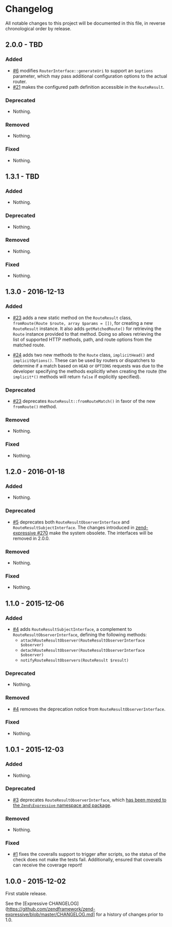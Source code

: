 # Changelog

All notable changes to this project will be documented in this file, in reverse chronological order by release.

## 2.0.0 - TBD

### Added

- [#6](https://github.com/zendframework/zend-expressive-router/pull/6) modifies `RouterInterface::generateUri` to
  support an `$options` parameter, which may pass additional configuration options to the actual router.
- [#21](https://github.com/zendframework/zend-expressive-router/pull/21) makes the configured path definition
  accessible in the `RouteResult`.

### Deprecated

- Nothing.

### Removed

- Nothing.

### Fixed

- Nothing.

## 1.3.1 - TBD

### Added

- Nothing.

### Deprecated

- Nothing.

### Removed

- Nothing.

### Fixed

- Nothing.

## 1.3.0 - 2016-12-13

### Added

- [#23](https://github.com/zendframework/zend-expressive-router/pull/23) adds a
  new static method on the `RouteResult` class, `fromRoute(Route $route, array
  $params = [])`, for creating a new `RouteResult` instance. It also adds
  `getMatchedRoute()` for retrieving the `Route` instance provided to that
  method. Doing so allows retrieving the list of supported HTTP methods, path,
  and route options from the matched route.

- [#24](https://github.com/zendframework/zend-expressive-router/pull/24) adds
  two new methods to the `Route` class, `implicitHead()` and
  `implicitOptions()`. These can be used by routers or dispatchers to determine
  if a match based on `HEAD` or `OPTIONS` requests was due to the developer
  specifying the methods explicitly when creating the route (the `implicit*()`
  methods will return `false` if explicitly specified).

### Deprecated

- [#23](https://github.com/zendframework/zend-expressive-router/pull/23)
  deprecates `RouteResult::fromRouteMatch()` in favor of the new `fromRoute()`
  method.

### Removed

- Nothing.

### Fixed

- Nothing.

## 1.2.0 - 2016-01-18

### Added

- Nothing.

### Deprecated

- [#5](https://github.com/zendframework/zend-expressive-router/pull/5)
  deprecates both `RouteResultObserverInterface` and
  `RouteResultSubjectInterface`. The changes introduced in
  [zend-expressive #270](https://github.com/zendframework/zend-expressive/pull/270)
  make the system obsolete. The interfaces will be removed in 2.0.0.

### Removed

- Nothing.

### Fixed

- Nothing.

## 1.1.0 - 2015-12-06

### Added

- [#4](https://github.com/zendframework/zend-expressive-router/pull/4) adds
  `RouteResultSubjectInterface`, a complement to `RouteResultObserverInterface`,
  defining the following methods:
  - `attachRouteResultObserver(RouteResultObserverInterface $observer)`
  - `detachRouteResultObserver(RouteResultObserverInterface $observer)`
  - `notifyRouteResultObservers(RouteResult $result)`

### Deprecated

- Nothing.

### Removed

- [#4](https://github.com/zendframework/zend-expressive-router/pull/4) removes
  the deprecation notice from `RouteResultObserverInterface`.

### Fixed

- Nothing.

## 1.0.1 - 2015-12-03

### Added

- Nothing.

### Deprecated

- [#3](https://github.com/zendframework/zend-expressive-router/pull/3) deprecates `RouteResultObserverInterface`, which
  [has been moved to the `Zend\Expressive` namespace and package](https://github.com/zendframework/zend-expressive/pull/206).

### Removed

- Nothing.

### Fixed

- [#1](https://github.com/zendframework/zend-expressive-router/pull/1) fixes the
  coveralls support to trigger after scripts, so the status of the check does
  not make the tests fail. Additionally, ensured that coveralls can receive
  the coverage report!

## 1.0.0 - 2015-12-02

First stable release.

See the [Expressive CHANGELOG](https://github.com/zendframework/zend-expressive/blob/master/CHANGELOG.md]
for a history of changes prior to 1.0.
